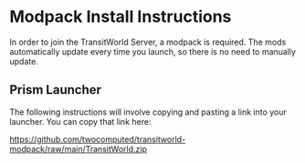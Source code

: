 # **Modpack Install Instructions**

In order to join the TransitWorld Server, a modpack is required. The mods automatically update every time you launch, so there is no need to manually update.

## **Prism Launcher**
The following instructions will involve copying and pasting a link into your launcher. You can copy that link here:

[
https://github.com/twocomputed/transitworld-modpack/raw/main/TransitWorld.zip
](https://github.com/twocomputed/transitworld-modpack/raw/main/TransitWorld.zip)
